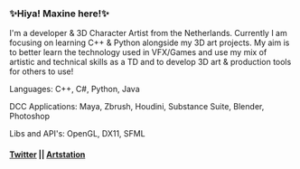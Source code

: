 ### ✨Hiya! Maxine here!✨

 I'm a developer & 3D Character Artist from the Netherlands.
 Currently I am focusing on learning C++ & Python alongside my 3D art projects.
 My aim is to better learn the technology used in VFX/Games and use my mix of artistic and technical skills as a TD and to develop 3D art & production tools for others to use!


 Languages: C++, C#, Python, Java
 
 DCC Applications: Maya, Zbrush, Houdini, Substance Suite, Blender, Photoshop
 
 Libs and API's: OpenGL, DX11, SFML

#### [Twitter](https://twitter.com/MaxineCodes) || [Artstation](https://www.artstation.com/maxine3d)
